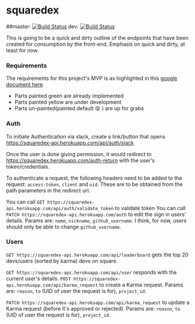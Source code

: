# squaredex 
##master: [![Build Status](https://travis-ci.org/devcenter-square/squaredex.svg?branch=master)](https://travis-ci.org/devcenter-square/squaredex) dev: [![Build Status](https://travis-ci.org/devcenter-square/squaredex.svg?branch=dev)](https://travis-ci.org/devcenter-square/squaredex) 


This is going to be a quick and dirty outline of the endpoints that have been created for consumption by the front-end. Emphasis on quick and dirty, at least for now.

### Requirements
The requirements for this project's MVP is as highlighted in this [google document here](https://docs.google.com/document/d/10CCzJHSeR7NNtPkyBdDzGWmj7DqmtHb2JKjqZuk56tk/edit). 

 - Parts painted green are already implemented
 - Parts painted yellow are under development
 - Parts un-painted(painted default :stuck_out_tongue_closed_eyes: ) are up for grabs

### Auth

To initiate Authentication via slack, create a link/button that opens https://squaredex-api.herokuapp.com/api/auth/slack

Once the user is done giving permission, it would redirect to https://squaredex.herokuapp.com/auth-return with the user's token/credentials.

To authenticate a request, the following headers need to be added to the request: `access-token`, `client` and `uid`. These are to be obtained from the path parameters in the redirect url.

You can call `GET https://squaredex-api.herokuapp.com/api/auth/validate_token` to validate token
You can call `PATCH https://squaredex-api.herokuapp.com/auth` to edit the sign in users' details. Params are: `name`, `nickname`, `github_username`. I think, for now, users should only be able to change `github_username`.

### Users

`GET https://squaredex-api.herokuapp.com/api/leaderboard` gets the top 20 devs/users (sorted by karma) devs on square.

`GET https://squaredex-api.herokuapp.com/api/user` responds with the current user's details.
`POST https://squaredex-api.herokuapp.com/api/karma_request` to create a Karma request. Params are: `reason`, `to` (UID of user the request is for), `project_id`. 

`PATCH https://squaredex-api.herokuapp.com/api/karma_request` to update a Karma request (before it's approved or rejected). Params are: `reason`, `to` (UID of user the request is for), `project_id`. 

